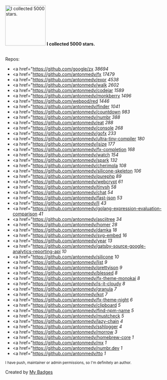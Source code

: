 <img src="https://github.com/my-badges/my-badges/blob/master/src/all-badges/stars/stars-5000.png?raw=true" alt="I collected 5000 stars." title="I collected 5000 stars." width="128">
<strong>I collected 5000 stars.</strong>
<br><br>

Repos:
* <a href="https://github.com/google/zx     <i>38694</i></a>
* <a href="https://github.com/antonmedv/fx     <i>17479</i></a>
* <a href="https://github.com/antonmedv/expr     <i>4538</i></a>
* <a href="https://github.com/antonmedv/walk     <i>2602</i></a>
* <a href="https://github.com/antonmedv/codejar     <i>1589</i></a>
* <a href="https://github.com/antonmedv/monkberry     <i>1496</i></a>
* <a href="https://github.com/webpod/red     <i>1446</i></a>
* <a href="https://github.com/antonmedv/finder     <i>1041</i></a>
* <a href="https://github.com/antonmedv/countdown     <i>983</i></a>
* <a href="https://github.com/antonmedv/numbr     <i>388</i></a>
* <a href="https://github.com/antonmedv/eat     <i>288</i></a>
* <a href="https://github.com/antonmedv/console     <i>268</i></a>
* <a href="https://github.com/antonmedv/gofx     <i>233</i></a>
* <a href="https://github.com/antonmedv/ultra-tiny-compiler     <i>180</i></a>
* <a href="https://github.com/antonmedv/jsize     <i>177</i></a>
* <a href="https://github.com/antonmedv/fx-completion     <i>168</i></a>
* <a href="https://github.com/antonmedv/watch     <i>154</i></a>
* <a href="https://github.com/antonmedv/spark     <i>132</i></a>
* <a href="https://github.com/antonmedv/cherimola     <i>108</i></a>
* <a href="https://github.com/antonmedv/silicone-skeleton     <i>106</i></a>
* <a href="https://github.com/antonmedv/purephp     <i>89</i></a>
* <a href="https://github.com/antonmedv/webcrypt     <i>61</i></a>
* <a href="https://github.com/antonmedv/tinysh     <i>58</i></a>
* <a href="https://github.com/antonmedv/chat     <i>54</i></a>
* <a href="https://github.com/antonmedv/fast-json     <i>53</i></a>
* <a href="https://github.com/antonmedv/ll     <i>43</i></a>
* <a href="https://github.com/antonmedv/golang-expression-evaluation-comparison     <i>41</i></a>
* <a href="https://github.com/antonmedv/asciitree     <i>34</i></a>
* <a href="https://github.com/antonmedv/homer     <i>28</i></a>
* <a href="https://github.com/antonmedv/damka     <i>18</i></a>
* <a href="https://github.com/antonmedv/svg-embed     <i>16</i></a>
* <a href="https://github.com/antonmedv/year     <i>13</i></a>
* <a href="https://github.com/antonmedv/gatsby-source-google-analytics-reporting-api     <i>10</i></a>
* <a href="https://github.com/antonmedv/silicone     <i>10</i></a>
* <a href="https://github.com/antonmedv/list     <i>9</i></a>
* <a href="https://github.com/antonmedv/prettyjson     <i>9</i></a>
* <a href="https://github.com/antonmedv/blessed     <i>8</i></a>
* <a href="https://github.com/antonmedv/fx-theme-monokai     <i>8</i></a>
* <a href="https://github.com/antonmedv/is-it-cloudy     <i>8</i></a>
* <a href="https://github.com/antonmedv/granula     <i>7</i></a>
* <a href="https://github.com/antonmedv/kot     <i>7</i></a>
* <a href="https://github.com/antonmedv/fx-theme-night     <i>6</i></a>
* <a href="https://github.com/antonmedv/clipboard     <i>5</i></a>
* <a href="https://github.com/antonmedv/find-npm-name     <i>5</i></a>
* <a href="https://github.com/antonmedv/mustcheck     <i>5</i></a>
* <a href="https://github.com/antonmedv/lazy-chain     <i>4</i></a>
* <a href="https://github.com/antonmedv/sshlogger     <i>4</i></a>
* <a href="https://github.com/antonmedv/morrow     <i>3</i></a>
* <a href="https://github.com/antonmedv/homebrew-core     <i>1</i></a>
* <a href="https://github.com/antonmedv/mx     <i>1</i></a>
* <a href="https://github.com/antonmedv/numbr.dev     <i>1</i></a>
* <a href="https://github.com/antonmedv/tto     <i>1</i></a>

<sup>I have push, maintainer or admin permissions, so I'm definitely an author.<sup>



Created by <a href="https://github.com/my-badges/my-badges">My Badges</a>